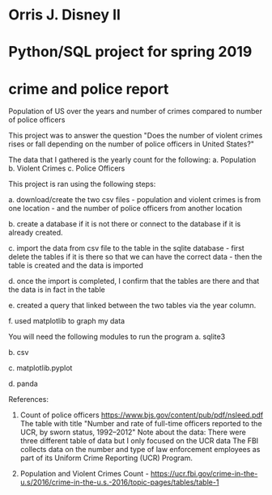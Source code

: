 # Orris J. Disney II
# Python/SQL project for spring 2019

# crime and police report

Population of US over the years and number of crimes compared to number of police officers

This project was to answer the question 
  "Does the number of violent crimes rises or fall depending on the number of police officers in United States?"

The data that I gathered is the yearly count for the following:
  a. Population
  b. Violent Crimes
  c. Police Officers
    
This project is ran using the following steps:

  a.  download/create the two csv files
    - population and violent crimes is from one location
    - and the number of police officers from another location
    
  b.  create a database if it is not there or connect to the database if it is already created.
  
  c.  import the data from csv file to the table in the sqlite database
      - first delete the tables if it is there so that we can have the correct data
      - then the table is created and the data is imported
  
  d. once the import is completed, I confirm that the tables are there and that the data is in fact in the table
  
  e.  created a query that linked between the two tables via the year column.   
  
  f.  used matplotlib to graph my data
  
You will need the following modules to run the program
  a. sqlite3
  
  b. csv
  
  c. matplotlib.pyplot
  
  d. panda 
  
  
  
References:

1. Count of police officers
  https://www.bjs.gov/content/pub/pdf/nsleed.pdf
  The table with title "Number and rate of full-time officers reported to the UCR, by sworn status, 1992–2012"
  Note about the data: There were three different table of data but I only focused on the UCR data
    The FBI collects data on the number and type of law enforcement employees as part of its Uniform Crime Reporting (UCR) Program.

2. Population and Violent Crimes Count - 
  https://ucr.fbi.gov/crime-in-the-u.s/2016/crime-in-the-u.s.-2016/topic-pages/tables/table-1

